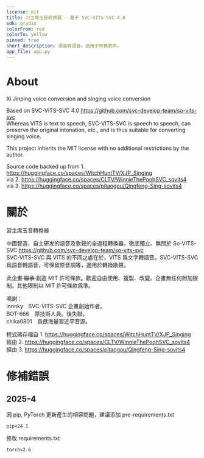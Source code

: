 ```yaml
---
license: mit
title: 习主席玉音转换器 — 基于 SVC-VITS-SVC 4.0
sdk: gradio
colorFrom: red
colorTo: yellow
pinned: true
short_description: 语音转语音。适用于转换歌声。
app_file: app.py
---
```


# About

Xi Jinping voice conversion and singing voice conversion

Based on SVC-VITS-SVC 4.0 https://github.com/svc-develop-team/so-vits-svc  
Whereas VITS is text to speech, SVC-VITS-SVC is speech to speech, can preserve the original intonation, etc., and is thus suitable for converting singing voice.

This project inherits the MIT license with no additional restrictions by the author.

Source code backed up from 1. https://huggingface.co/spaces/WitchHuntTV/XJP_Singing  
via 2. https://huggingface.co/spaces/CLTV/WinnieThePoohSVC_sovits4  
via 3. https://huggingface.co/spaces/pitaogou/Qingfeng-Sing-sovits4

# 關於

習主席玉音轉換器

中國智造、自主研发的語音及歌聲的全過程轉換器，徹底獨立、無關於 So-VITS-SVC https://github.com/svc-develop-team/so-vits-svc  
SVC-VITS-SVC 與 VITS 的不同之處在於，VITS 爲文字轉語音。SVC-VITS-SVC 爲語音轉語音，可保留原音調等，適用於轉換歌聲。

此企畫<s> 繼承 </s>創造 MIT 許可條款。歡迎自由使用、複製、改變。企畫無任何附加限制。其他限制以 MIT 許可條款爲準。

鳴謝：  
innnky SVC-VITS-SVC 企畫創始作者。  
BOT-666 原技術人員。後失聯。  
chika0801 貢獻海量習近平音源。

程式碼存檔自 1. https://huggingface.co/spaces/WitchHuntTV/XJP_Singing  
經由 2. https://huggingface.co/spaces/CLTV/WinnieThePoohSVC_sovits4  
經由 3. https://huggingface.co/spaces/pitaogou/Qingfeng-Sing-sovits4

# 修補錯誤
## 2025-4

因 pip, PyTorch 更新產生的相容問題，建議添加 pre-requirements.txt
```
pip<24.1
```
修改 requirements.txt
```
torch<2.6
```
